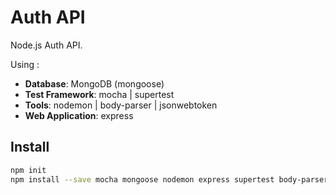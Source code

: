 # Auth API

Node.js Auth API.

Using :

- **Database**: MongoDB (mongoose)
- **Test Framework**: mocha | supertest
- **Tools**: nodemon | body-parser | jsonwebtoken
- **Web Application**: express

## Install

```sh
npm init
npm install --save mocha mongoose nodemon express supertest body-parser jsonwebtoken bcrypt
```
